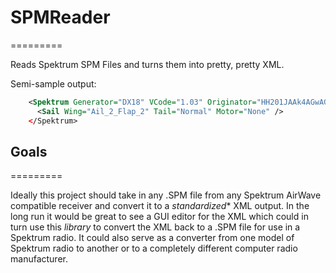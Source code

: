 # SPMReader
=========

Reads Spektrum SPM Files and turns them into pretty, pretty XML.

Semi-sample output:

```xml
	<Spektrum Generator="DX18" VCode="1.03" Originator="HH201JAAk4AGwAGj0ELG1szlFbVB+S" PosIndex="5" PosMaxSail="10" Type="Sail" curveIndex="7" enabXPLUS="Disabled" Name="DX18 Sail 2AL 2FL V3" />
	  <Sail Wing="Ail_2_Flap_2" Tail="Normal" Motor="None" />
	</Spektrum>
```
  
## Goals
=========

Ideally this project should take in any .SPM file from any Spektrum AirWave compatible receiver and convert it to a *standardized** XML output. In the long run it would be great to see a GUI editor for the XML which could in turn use this *library* to convert the XML back to a .SPM file for use in a Spektrum radio. It could also serve as a converter from one model of Spektrum radio to another or to a completely different computer radio manufacturer.